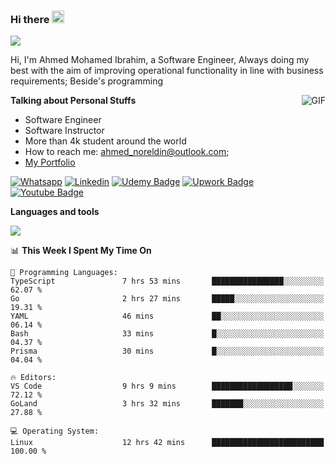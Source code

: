 ### Hi there <img src="https://raw.githubusercontent.com/MartinHeinz/MartinHeinz/master/wave.gif" width="20px">

![](https://komarev.com/ghpvc/?username=2hmad&color=lightgrey)

Hi, I'm Ahmed Mohamed Ibrahim, a Software Engineer, Always doing my best with the aim of improving operational functionality in line with business requirements; Beside's programming

  <img align="right" alt="GIF" src="https://media.giphy.com/media/836HiJc7pgzy8iNXCn/giphy.gif" />
  
**Talking about Personal Stuffs**

- Software Engineer
- Software Instructor
- More than 4k student around the world
- How to reach me: ahmed_noreldin@outlook.com;
- [My Portfolio](https://ahmednoreldin.com)

[![Whatsapp](https://img.shields.io/badge/WhatsApp-25D366?style=for-the-badge&logo=whatsapp&logoColor=white)](http://wa.me/201275457924)
[![Linkedin](https://img.shields.io/badge/LinkedIn-0077B5?style=for-the-badge&logo=linkedin&logoColor=white)](https://www.linkedin.com/in/ahmednoreldin)
[![Udemy Badge](https://img.shields.io/badge/Udemy-EC5252?style=for-the-badge&logo=Udemy&logoColor=white)](https://www.udemy.com/user/ahmed-mohamed-1/) 
[![Upwork Badge](https://img.shields.io/badge/Upwork-14a800?style=for-the-badge&logo=Upwork&logoColor=white)](https://www.upwork.com/freelancers/~01788957435aed0aa5)
[![Youtube Badge](https://img.shields.io/badge/youtube-FF0000?style=for-the-badge&logo=youtube&logoColor=white)](https://www.youtube.com/@code_with_ahmed)

**Languages and tools**  

<img src="https://skillicons.dev/icons?i=aws,gcp,azure,react,vue,flutter,php,cpp,docker,elasticsearch,express,git,githubactions,go,grafana,graphql,java,kafka,kubernetes,laravel,mongodb,mysql,nestjs,nextjs,nodejs,nuxtjs,php,postgres,postman,react,redis,redux,spring,sqlite,ts">

<!--START_SECTION:waka-->
📊 **This Week I Spent My Time On** 

```text
💬 Programming Languages: 
TypeScript               7 hrs 53 mins       ████████████████░░░░░░░░░   62.07 % 
Go                       2 hrs 27 mins       █████░░░░░░░░░░░░░░░░░░░░   19.31 % 
YAML                     46 mins             ██░░░░░░░░░░░░░░░░░░░░░░░   06.14 % 
Bash                     33 mins             █░░░░░░░░░░░░░░░░░░░░░░░░   04.37 % 
Prisma                   30 mins             █░░░░░░░░░░░░░░░░░░░░░░░░   04.04 % 

🔥 Editors: 
VS Code                  9 hrs 9 mins        ██████████████████░░░░░░░   72.12 % 
GoLand                   3 hrs 32 mins       ███████░░░░░░░░░░░░░░░░░░   27.88 % 

💻 Operating System: 
Linux                    12 hrs 42 mins      █████████████████████████   100.00 % 
```


<!--END_SECTION:waka-->
 
